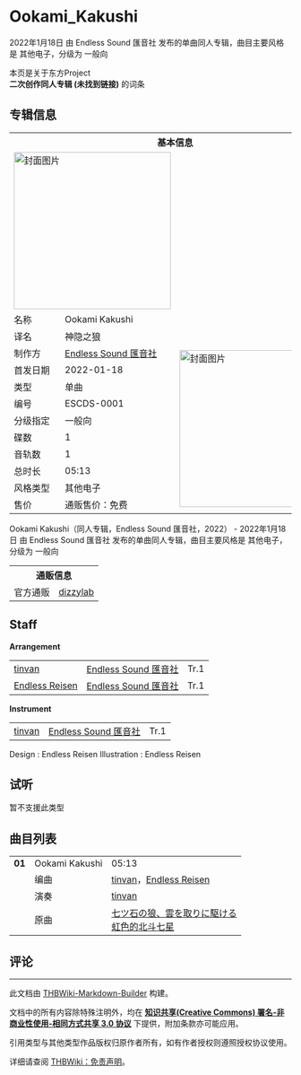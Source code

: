 # Ookami_Kakushi

<!-- source html: G:\repos\THBWiki-Markdown-Builder\THBWikiMarkdown\Temp\main\c\ca\ns0%3AOokami_Kakushi.html -->

2022年1月18日 由 Endless Sound 匯音社  发布的单曲同人专辑，曲目主要风格是 其他电子，分级为 一般向

本页是关于东方Project  
 **二次创作同人专辑 (未找到链接)** 的词条

## 专辑信息

<table><tbody><tr><th colspan="3">基本信息</th></tr><tr><td class="cover-artwork-mobile" colspan="2"><a href="./文件-Ookami_Kakushi封面.jpg.md" class="image" title="封面图片"><img alt="封面图片" src="https://upload.thwiki.cc/thumb/7/7b/Ookami_Kakushi%E5%B0%81%E9%9D%A2.jpg/280px-Ookami_Kakushi%E5%B0%81%E9%9D%A2.jpg" decoding="async" loading="lazy" width="280" height="280" srcset="https://upload.thwiki.cc/thumb/7/7b/Ookami_Kakushi%E5%B0%81%E9%9D%A2.jpg/420px-Ookami_Kakushi%E5%B0%81%E9%9D%A2.jpg 1.5x, https://upload.thwiki.cc/thumb/7/7b/Ookami_Kakushi%E5%B0%81%E9%9D%A2.jpg/560px-Ookami_Kakushi%E5%B0%81%E9%9D%A2.jpg 2x" data-file-width="1890" data-file-height="1890"></a></td>
</tr><tr><td class="label">名称</td><td colspan="2"> Ookami Kakushi </td></tr><tr><td class="label">译名</td><td colspan="2"> 神隐之狼 </td></tr><tr><td class="label">制作方</td><td><a href="./Endless_Sound_匯音社.md" title="Endless Sound 匯音社">Endless Sound 匯音社</a></td><td class="cover-artwork" rowspan="10" style="min-width:280px;"><a href="./文件-Ookami_Kakushi封面.jpg.md" class="image" title="封面图片"><img alt="封面图片" src="https://upload.thwiki.cc/thumb/7/7b/Ookami_Kakushi%E5%B0%81%E9%9D%A2.jpg/280px-Ookami_Kakushi%E5%B0%81%E9%9D%A2.jpg" decoding="async" loading="lazy" width="280" height="280" srcset="https://upload.thwiki.cc/thumb/7/7b/Ookami_Kakushi%E5%B0%81%E9%9D%A2.jpg/420px-Ookami_Kakushi%E5%B0%81%E9%9D%A2.jpg 1.5x, https://upload.thwiki.cc/thumb/7/7b/Ookami_Kakushi%E5%B0%81%E9%9D%A2.jpg/560px-Ookami_Kakushi%E5%B0%81%E9%9D%A2.jpg 2x" data-file-width="1890" data-file-height="1890"></a></td>
</tr><tr><td class="label">首发日期</td><td>2022-01-18</td></tr><tr><td class="label">类型</td><td>单曲</td></tr><tr><td class="label">编号</td><td>ESCDS-0001</td></tr><tr><td class="label">分级指定</td><td>一般向</td></tr><tr><td class="label">碟数</td><td>1</td></tr><tr><td class="label">音轨数</td><td>1</td></tr><tr><td class="label">总时长</td><td>05:13</td></tr><tr><td class="label">风格类型</td><td>其他电子</td></tr><tr><td class="label">售价</td><td>通贩售价：免费</td></tr></tbody></table>

Ookami Kakushi（同人专辑，Endless Sound 匯音社，2022） - 2022年1月18日 由 Endless Sound 匯音社  发布的单曲同人专辑，曲目主要风格是 其他电子，分级为 一般向

<table><tbody><tr><th colspan="3">通贩信息</th></tr><tr><td class="label">官方通贩</td><td colspan="2"><a rel="nofollow" class="external text" href="https://www.dizzylab.net/d/ESCDS-0001">dizzylab</a></td></tr></tbody></table>



## Staff
  
 **Arrangement**   

<table><tbody><tr><td><a href="./tinvan.md" title="tinvan">tinvan</a></td><td><a href="./Endless_Sound_匯音社.md" title="Endless Sound 匯音社">Endless Sound 匯音社</a></td><td>Tr.1</td></tr><tr><td><a href="./Endless_Reisen.md" title="Endless Reisen">Endless Reisen</a></td><td><a href="./Endless_Sound_匯音社.md" title="Endless Sound 匯音社">Endless Sound 匯音社</a></td><td>Tr.1</td></tr></tbody></table>

  
 **Instrument**   

<table><tbody><tr><td><a href="./tinvan.md" title="tinvan">tinvan</a></td><td><a href="./Endless_Sound_匯音社.md" title="Endless Sound 匯音社">Endless Sound 匯音社</a></td><td>Tr.1</td></tr></tbody></table>


Design
: Endless Reisen
Illustration
: Endless Reisen


## 试听
  
暂不支援此类型
  


## 曲目列表

<table><tbody><tr><td id="1" class="infoYD"><b>01</b></td><td id="Ookami_Kakushi" colspan="2" class="title">Ookami Kakushi<span class="thcsearchlinks"><a rel="nofollow" class="external text" href="https://cd.thwiki.cc?arrange=tinvan，Endless Reisen&amp;ogmusic=七ツ石の狼、雲を取りに駆ける&amp;fromwiki=Ookami_Kakushi"><span title="搜索相似同人曲"></span></a></span></td><td class="time">05:13</td></tr><tr><td class="left"></td><td class="label">编曲</td><td class="text" colspan="2"><a href="./tinvan.md" title="tinvan">tinvan</a>，<a href="./Endless_Reisen.md" title="Endless Reisen">Endless Reisen</a><span class="thcsearchlinks"><a rel="nofollow" class="external text" href="https://cd.thwiki.cc?arrange=，tinvan，Endless Reisen&amp;fromwiki=Ookami_Kakushi"><span></span></a></span></td></tr><tr><td class="left"></td><td class="label">演奏</td><td class="text" colspan="2"><a href="./tinvan.md" title="tinvan">tinvan</a></td></tr><tr><td class="left"></td><td class="label">原曲</td><td class="text" colspan="2"><span class="thcsearchlinks"><a rel="nofollow" class="external text" href="https://cd.thwiki.cc?ogmusic=七ツ石の狼、雲を取りに駆ける&amp;fromwiki=Ookami_Kakushi"><span></span></a></span><div class="ogmusic"><a href="./七ツ石の狼、雲を取りに駆ける.md" class="mw-redirect" title="七ツ石の狼、雲を取りに駆ける">七ツ石の狼、雲を取りに駆ける</a></div><div class="source"><a href="./虹色的北斗七星.md" title="虹色的北斗七星">虹色的北斗七星</a></div></td></tr></tbody></table>



## 评论




---

此文档由 [THBWiki-Markdown-Builder](https://github.com/Delsin-Yu/THBWiki-Markdown-Builder) 构建。

文档中的所有内容除特殊注明外，均在 [**知识共享(Creative Commons) 署名-非商业性使用-相同方式共享 3.0 协议**](https://creativecommons.org/licenses/by-sa/3.0/deed.zh-hans) 下提供，附加条款亦可能应用。

引用类型与其他类型作品版权归原作者所有，如有作者授权则遵照授权协议使用。

详细请查阅 [THBWiki：免责声明](https://thbwiki.cc/THBWiki:%E5%85%8D%E8%B4%A3%E5%A3%B0%E6%98%8E)。

